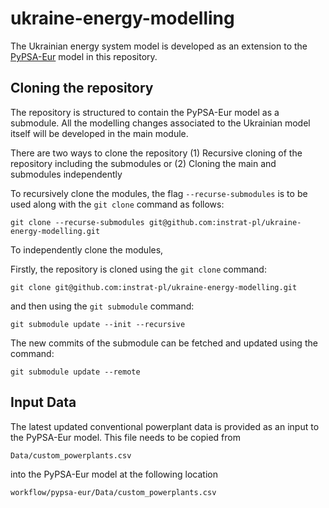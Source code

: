 # ukraine-energy-modelling

The Ukrainian energy system model is developed as an extension to the [PyPSA-Eur](https://github.com/PyPSA/pypsa-eur) model in this repository.

## Cloning the repository

The repository is structured to contain the PyPSA-Eur model as a submodule. All the modelling changes associated to the Ukrainian model itself will be developed in the main module.

There are two ways to clone the repository (1) Recursive cloning of the repository including the submodules or (2) Cloning the main and submodules independently

To recursively clone the modules, the flag `--recurse-submodules` is to be used along with the `git clone` command as follows:

    git clone --recurse-submodules git@github.com:instrat-pl/ukraine-energy-modelling.git

To independently clone the modules,

Firstly, the repository is cloned using the `git clone` command:

    git clone git@github.com:instrat-pl/ukraine-energy-modelling.git

and then using the `git submodule` command:

    git submodule update --init --recursive

The new commits of the submodule can be fetched and updated using the command:

    git submodule update --remote

## Input Data

The latest updated conventional powerplant data is provided as an input to the PyPSA-Eur model. This file needs to be copied from 
    
    Data/custom_powerplants.csv 

into the PyPSA-Eur model at the following location 
    
    workflow/pypsa-eur/Data/custom_powerplants.csv
    